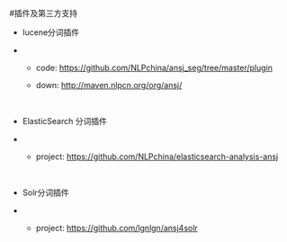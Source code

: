 #插件及第三方支持



* lucene分词插件


* * code: https://github.com/NLPchina/ansj_seg/tree/master/plugin

  * down: http://maven.nlpcn.org/org/ansj/

    ​


* ElasticSearch 分词插件


* * project: https://github.com/NLPchina/elasticsearch-analysis-ansj

    ​


* Solr分词插件

* * project: https://github.com/lgnlgn/ansj4solr

    ​

    ​

    ​

    ​